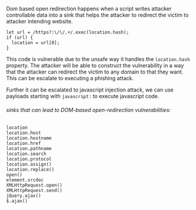 Dom based open redirection happens when a script writes attacker controllable data into a sink that helps the attacker to redirect the victim to attacker intending website.

```
let url = /https?:\/\/.+/.exec(location.hash); 
if (url) {   
  location = url[0]; 
}
```

This  code is vulnerable due to the unsafe way it handles the  `location.hash` property.
The attacker will be able to construct the vulnerability in a way that the attacker can redirect the victim to any domain to that they want. This can be escalate to executing a phishing attack.


Further it can be escalated to javascript injection attack, we can use payloads starting with `javascript:` to execute javascript code.


###### sinks that can lead to DOM-based open-redirection vulnerabilities:

```
location 
location.host 
location.hostname 
location.href 
location.pathname 
location.search 
location.protocol 
location.assign() 
location.replace() 
open() 
element.srcdoc 
XMLHttpRequest.open() 
XMLHttpRequest.send() 
jQuery.ajax() 
$.ajax()
```
